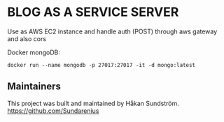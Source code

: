 # BLOG AS A SERVICE SERVER
Use as AWS EC2 instance and handle auth (POST) through aws gateway and also cors

Docker mongoDB:
```
docker run --name mongodb -p 27017:27017 -it -d mongo:latest
```

## Maintainers
This project was built and maintained by Håkan Sundström.
https://github.com/Sundarenius
